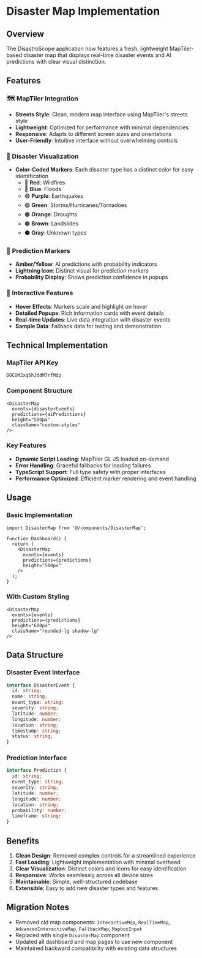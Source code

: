 # Disaster Map Implementation

## Overview

The DisastroScope application now features a fresh, lightweight MapTiler-based disaster map that displays real-time disaster events and AI predictions with clear visual distinction.

## Features

### 🗺️ MapTiler Integration
- **Streets Style**: Clean, modern map interface using MapTiler's streets style
- **Lightweight**: Optimized for performance with minimal dependencies
- **Responsive**: Adapts to different screen sizes and orientations
- **User-Friendly**: Intuitive interface without overwhelming controls

### 🎯 Disaster Visualization
- **Color-Coded Markers**: Each disaster type has a distinct color for easy identification
  - 🔴 **Red**: Wildfires
  - 🔵 **Blue**: Floods
  - 🟣 **Purple**: Earthquakes
  - 🟢 **Green**: Storms/Hurricanes/Tornadoes
  - 🟠 **Orange**: Droughts
  - 🟤 **Brown**: Landslides
  - ⚫ **Gray**: Unknown types

### 🔮 Prediction Markers
- **Amber/Yellow**: AI predictions with probability indicators
- **Lightning Icon**: Distinct visual for prediction markers
- **Probability Display**: Shows prediction confidence in popups

### 📱 Interactive Features
- **Hover Effects**: Markers scale and highlight on hover
- **Detailed Popups**: Rich information cards with event details
- **Real-time Updates**: Live data integration with disaster events
- **Sample Data**: Fallback data for testing and demonstration

## Technical Implementation

### MapTiler API Key
```
DOCOM2xq5hJddM7rfMdp
```

### Component Structure
```tsx
<DisasterMap 
  events={disasterEvents}
  predictions={aiPredictions}
  height="500px"
  className="custom-styles"
/>
```

### Key Features
- **Dynamic Script Loading**: MapTiler GL JS loaded on-demand
- **Error Handling**: Graceful fallbacks for loading failures
- **TypeScript Support**: Full type safety with proper interfaces
- **Performance Optimized**: Efficient marker rendering and event handling

## Usage

### Basic Implementation
```tsx
import DisasterMap from '@/components/DisasterMap';

function Dashboard() {
  return (
    <DisasterMap 
      events={events}
      predictions={predictions}
      height="500px"
    />
  );
}
```

### With Custom Styling
```tsx
<DisasterMap 
  events={events}
  predictions={predictions}
  height="600px"
  className="rounded-lg shadow-lg"
/>
```

## Data Structure

### Disaster Event Interface
```typescript
interface DisasterEvent {
  id: string;
  name: string;
  event_type: string;
  severity: string;
  latitude: number;
  longitude: number;
  location: string;
  timestamp: string;
  status: string;
}
```

### Prediction Interface
```typescript
interface Prediction {
  id: string;
  event_type: string;
  severity: string;
  latitude: number;
  longitude: number;
  location: string;
  probability: number;
  timeframe: string;
}
```

## Benefits

1. **Clean Design**: Removed complex controls for a streamlined experience
2. **Fast Loading**: Lightweight implementation with minimal overhead
3. **Clear Visualization**: Distinct colors and icons for easy identification
4. **Responsive**: Works seamlessly across all device sizes
5. **Maintainable**: Simple, well-structured codebase
6. **Extensible**: Easy to add new disaster types and features

## Migration Notes

- Removed old map components: `InteractiveMap`, `RealTimeMap`, `AdvancedInteractiveMap`, `FallbackMap`, `MapboxInput`
- Replaced with single `DisasterMap` component
- Updated all dashboard and map pages to use new component
- Maintained backward compatibility with existing data structures
